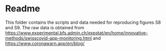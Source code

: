 # Readme

This folder contains the scripts and data needed for reproducing figures S8 and S9.
The raw data is obtained  from https://www.experimental.bfs.admin.ch/expstat/en/home/innovative-methods/swisscovid-app-monitoring.html and https://www.coronawarn.app/en/blog/

